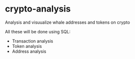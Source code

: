 # crypto-analysis
Analysis and visuualize whale addresses and tokens on crypto

All these will be done using SQL: 
- Transaction analysis
- Token analysis
- Address analysis